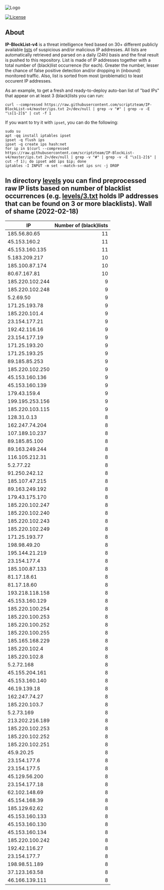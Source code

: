 ![Logo](https://i.imgur.com/PyKLAe7.png)

[![License](https://img.shields.io/badge/license-The_Unlicense-red.svg)](https://unlicense.org/)

About
----

**IP-BlockList-v4** is a threat intelligence feed based on 30+ different publicly available [lists](https://github.com/stamparm/maltrail) of suspicious and/or malicious IP addresses. All lists are automatically retrieved and parsed on a daily (24h) basis and the final result is pushed to this repository. List is made of IP addresses together with a total number of (black)list occurrence (for each). Greater the number, lesser the chance of false positive detection and/or dropping in (inbound) monitored traffic. Also, list is sorted from most (problematic) to least occurent IP addresses.

As an example, to get a fresh and ready-to-deploy auto-ban list of "bad IPs" that appear on at least 3 (black)lists you can run:

```
curl --compressed https://raw.githubusercontent.com/scriptzteam/IP-BlockList-v4/master/ips.txt 2>/dev/null | grep -v "#" | grep -v -E "\s[1-2]$" | cut -f 1
```

If you want to try it with `ipset`, you can do the following:

```
sudo su
apt -qq install iptables ipset
ipset -q flush ips
ipset -q create ips hash:net
for ip in $(curl --compressed https://raw.githubusercontent.com/scriptzteam/IP-BlockList-v4/master/ips.txt 2>/dev/null | grep -v "#" | grep -v -E "\s[1-2]$" | cut -f 1); do ipset add ips $ip; done
iptables -I INPUT -m set --match-set ips src -j DROP
```

In directory [levels](levels) you can find preprocessed raw IP lists based on number of blacklist occurrences (e.g. [levels/3.txt](levels/3.txt) holds IP addresses that can be found on 3 or more blacklists).
Wall of shame (2022-02-18)
----

|IP|Number of (black)lists|
|---|--:|
185.56.80.65|11
45.153.160.2|11
45.153.160.135|11
5.183.209.217|10
185.100.87.174|10
80.67.167.81|10
185.220.102.244|9
185.220.102.248|9
5.2.69.50|9
171.25.193.78|9
185.220.101.4|9
23.154.177.21|9
192.42.116.16|9
23.154.177.19|9
171.25.193.20|9
171.25.193.25|9
89.185.85.253|9
185.220.102.250|9
45.153.160.136|9
45.153.160.139|9
179.43.159.4|9
199.195.253.156|9
185.220.103.115|9
128.31.0.13|8
162.247.74.204|8
107.189.10.237|8
89.185.85.100|8
89.163.249.244|8
116.105.212.31|8
5.2.77.22|8
91.250.242.12|8
185.107.47.215|8
89.163.249.192|8
179.43.175.170|8
185.220.102.247|8
185.220.102.240|8
185.220.102.243|8
185.220.102.249|8
171.25.193.77|8
198.98.49.20|8
195.144.21.219|8
23.154.177.4|8
185.100.87.133|8
81.17.18.61|8
81.17.18.60|8
193.218.118.158|8
45.153.160.129|8
185.220.100.254|8
185.220.100.253|8
185.220.100.252|8
185.220.100.255|8
185.165.168.229|8
185.220.102.4|8
185.220.102.8|8
5.2.72.168|8
45.155.204.161|8
45.153.160.140|8
46.19.139.18|8
162.247.74.27|8
185.220.103.7|8
5.2.73.169|8
213.202.216.189|8
185.220.102.253|8
185.220.102.252|8
185.220.102.251|8
45.9.20.25|8
23.154.177.6|8
23.154.177.5|8
45.129.56.200|8
23.154.177.18|8
62.102.148.69|8
45.154.168.39|8
185.129.62.62|8
45.153.160.133|8
45.153.160.130|8
45.153.160.134|8
185.220.100.242|8
192.42.116.27|8
23.154.177.7|8
198.98.51.189|8
37.123.163.58|8
46.166.139.111|8
